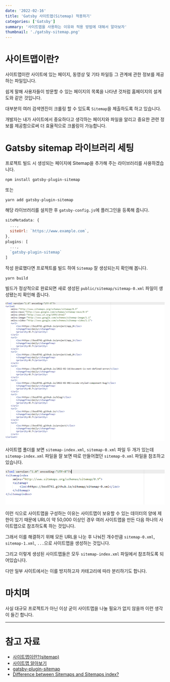 ```yaml
---
date: '2022-02-16'
title: 'Gatsby 사이트맵(Sitemap) 적용하기'
categories: ['Gatsby']
summary: '사이트맵을 사용하는 이유와 적용 방법에 대해서 알아보자'
thumbnail: './gatsby-sitemap.png'
---
```


# 사이트맵이란?

사이트맵이란 사이트에 있는 페이지, 동영상 및 기타 파일등 그 관계에 관한 정보를 제공하는 파일입니다.

쉽게 말해 사용자들이 방문할 수 있는 페이지의 목록을 나타낸 것처럼 홈페이지의 설계도와 같은 것입니다.

대부분의 여러 검색엔진이 크롤링 할 수 있도록 `Sitemap`을 제출하도록 하고 있습니다.

개발자는 내가 사이트에서 중요하다고 생각하는 페이지와 파일을 알리고 중요한 관련 정보를 제공함으로써 더 효율적으로 크롤링이 가능합니다.

# Gatsby sitemap 라이브러리 세팅

프로젝트 빌드 시 생성되는 페이지에 Sitemap을 추가해 주는 라이브러리를 사용하겠습니다.

```
npm install gatsby-plugin-sitemap
```

또는

```
yarn add gatsby-plugin-sitemap
```

해당 라이브러리를 설치한 후 `gatsby-config.js`에 플러그인을 등록해 줍니다.

```js
siteMetadata: {
  ...,
  siteUrl: `https://www.example.com`,
},
plugins: [
  ...,
  `gatsby-plugin-sitemap`
]
```

작성 완료했다면 프로젝트를 빌드 하여 `Sitemap` 잘 생성되는지 확인해 봅니다.

```
yarn build
```

빌드가 정상적으로 완료되면 새로 생성된 `public/sitemap/sitemap-0.xml` 파일이 생성됐는지 확인해 줍니다.

![xml parser img](./gatsby-sitemap2.png)

사이트맵 폴더를 보면 `sitemap-index.xml`, `sitemap-0.xml` 파일 두 개가 있는데 `sitemap-index.xml` 파일을 잘 보면 따로 만들어졌던 `sitemap-0.xml` 파일을 참조하고 있습니다.

![xml parser img2](./gatsby-sitemap3.png)

이런 식으로 사이트맵을 구성하는 이유는 사이트맵이 보유할 수 있는 데이터의 양에 제한이 있기 때문에 URL이 약 50,000 이상인 경우 여러 사이트맵을 만든 다음 하나의 사이트맵으로 참조하도록 하는 것입니다.

그래서 이를 해결하기 위해 모든 URL을 나눈 후 나눠진 개수만큼 `sitemap-0.xml`, `sitemap-1.xml`, `...`으로 사이트맵을 생성하는 것입니다.

그리고 이렇게 생성된 사이트맵들은 모두 `sitemap-index.xml` 파일에서 참조하도록 되어있습니다.

다만 일부 사이트에서는 이를 방지하고자 카테고리에 따라 분리하기도 합니다.

# 마치며

사실 대규모 프로젝트가 아닌 이상 굳이 사이트맵을 나눌 필요가 없지 않을까 이런 생각이 들긴 합니다.

---

# 참고 자료

- [사이트맵이란?(sitemap)](https://cockloft.tistory.com/104)
- [사이트맵 알아보기](https://developers.google.com/search/docs/advanced/sitemaps/overview?hl=ko)
- [gatsby-plugin-sitemap](https://www.gatsbyjs.com/plugins/gatsby-plugin-sitemap/)
- [Difference between Sitemaps and Sitemaps index?](https://support.google.com/webmasters/thread/76418206/difference-between-sitemaps-and-sitemaps-index?hl=en)
